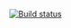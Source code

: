 [![Build status](https://ci.appveyor.com/api/projects/status/4w3xhs17caqq2xtv?svg=true)](https://ci.appveyor.com/project/Astiriy/webinterfacetesting)